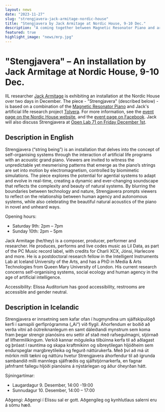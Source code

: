```yaml
---
layout: news
date: "2023-11-27"
slug: "strengjavera-jack-armitage-nordic-house"
title: "Stengjavera by Jack Armitage at Nordic House, 9-10 Dec."
description: "A coming together between Magnetic Resonator Piano and artificial life."
featured: true
highlight_image: "news/mrp.jpg"
---
```


<script>
import CaptionedImage from "../../components/Images/CaptionedImage.svelte"
import EmbedYouTube from "../../components/Video/EmbedYouTube.svelte"
</script>

<CaptionedImage
src="news/mrp.jpg"
alt="The Magnetic Resonator Piano."
caption="The Magnetic Resonator Piano."
/>

# "Stengjavera" – An installation by Jack Armitage at Nordic House, 9-10 Dec.

IIL researcher [Jack Armitage](https://jackarmitage.com) is exhibiting an installation at the Nordic House over two days in December.
The piece - "Strengjavera" (described below) - is based on a combination of the [Magnetic Resonator Piano](https://instrumentslab.org/research/mrp.html) and Jack's artificial life research project [Tolvera](https://tolvera.is).
For more information, see the [event page on the Nordic House website](https://nordichouse.is/en/event/strengjavera-by-jack-armitage/), and the [event page on Facebook](https://www.facebook.com/events/s/strengjavera-sound-installatio/330194412977716/).
Jack will also discuss Strengjavera at [Open Lab 71 on Friday December 1st](/openlab/71).

<EmbedYouTube id="W2c8vFmdANY" caption="Short video of Strengjavera captured at AIMC 2023 in Brighton."/>

## Description in English

Strengjavera (“string being”) is an installation that delves into the concept of self-organising systems through the interaction of artificial life programs with an acoustic grand piano. Viewers are invited to witness the unpredictable yet mesmerising patterns that emerge as the piano’s strings are set into motion by electromagnetism, controlled by biomimetic simulations. The piece explores the potential for agential systems to adapt and evolve in real-time, creating a dynamic and ever-changing soundscape that reflects the complexity and beauty of natural systems. By blurring the boundaries between technology and nature, Strengjavera prompts viewers to reflect on the relationship between human agency and autonomous systems, while also celebrating the beautiful natural acoustics of the piano in novel and unheard ways.

Opening hours:
- Saturday 9th: 2pm – 7pm
- Sunday 10th: 2pm – 5pm

Jack Armitage (he/they) is a composer, producer, performer and researcher. He produces, performs and live codes music as Lil Data, as part of the PC Music record label, with credits for Charli XCX, Jónsi, Harlecore and more. He is a postdoctoral research fellow in the Intelligent Instruments Lab at Iceland University of the Arts, and has a PhD in Media & Arts Technologies from Queen Mary University of London. His current research concerns self-organising systems, social ecology and human agency in the age of artificial intelligence.

Accessibility: Elissa Auditorium has good accessibility, restrooms are accessible and gender neutral.

## Description in Icelandic

Strengjavera er innsetning sem kafar ofan í hugmyndina um sjálfskipulögð kerfi í samspili gerfiprógramma („Ai“) við flygil. Áhorfendum er boðið að verða vitni að óútreiknanlegum en samt dáleiðandi mynstrum sem koma fram þegar strengir píanósins eru settir af stað með rafsegulmagni, stjórnað af lífhermilíkingum. Verkið kannar möguleika tilbúinna kerfa til að aðlagast og þróast í rauntíma og skapa kraftmikinn og síbreytilegan hljóðheim sem endurspeglar margbreytileika og fegurð náttúrukerfa. Með því að má út mörkin milli tækni og náttúru hvetur Strengjavera áhorfendur til að ígrunda sambandið milli mannlegs sjálfræðis og sjálfstjórnarkerfa, en fagnar jafnframt fallegu hljóði píanósins á nýstárlegan og áður óheyrðan hátt.

Sýningartímar:
- Laugardagur 9. Desember, 14:00 -19:00
- Sunnudagur 10. Desember, 14:00 – 17:00

Aðgengi: Aðgengi í Elissu sal er gott. Aðgengileg og kynhlutlaus salerni eru á sömu hæð.

